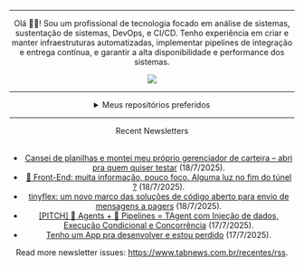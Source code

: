 <div align="center">
<hr>
<p>Olá 👋🏾! Sou um profissional de tecnologia focado em análise de sistemas, sustentação de sistemas, DevOps, e CI/CD. Tenho experiência em criar e manter infraestruturas automatizadas, implementar pipelines de integração e entrega contínua, e garantir a alta disponibilidade e performance dos sistemas.</p>
  <img src="https://media.giphy.com/media/yAGIvCiwPJn5C/giphy.gif">
<hr>
  <details>
  <summary>Meus repositórios preferidos</summary>
  <br />
  Alguns dos meus melhores repositórios:
  <br />
<br />
  <ul><li><a href=https://github.com/commitgeist/aluratube target="_blank" rel="noopener noreferrer">commitgeist/aluratube</a> (<b>0</b> ✨ and <b>0</b> 🍴): Aluratube - Desenvolvido durante a imersão React da Alura no final de 2022</li><li><a href=https://github.com/commitgeist/nlw-ia target="_blank" rel="noopener noreferrer">commitgeist/nlw-ia</a> (<b>0</b> ✨ and <b>0</b> 🍴): Projeto desenvolvido durante a NLW IA - Usando a API da OPENAI</li><li><a href=https://github.com/commitgeist/nlw-journey-ia target="_blank" rel="noopener noreferrer">commitgeist/nlw-journey-ia</a> (<b>0</b> ✨ and <b>0</b> 🍴): NLW IA - Agent de viagens usando python + langchain + GPT</li>
<li>More coming soon :).</li>
</ul>
  </details>
  <hr/>
    <summary>Recent Newsletters</summary>
  <br />
  <ul>
    <li><a href=https://www.tabnews.com.br/lucaslagrimante/cansei-de-planilhas-e-montei-meu-proprio-gerenciador-de-carteira-abri-pra-quem-quiser-testar target="_blank" rel="noopener noreferrer">Cansei de planilhas e montei meu próprio gerenciador de carteira – abri pra quem quiser testar</a> (18/7/2025).</li><li><a href=https://www.tabnews.com.br/kaiocmd/front-end-muita-informacao-pouco-foco-alguma-luz-no-fim-do-tunel target="_blank" rel="noopener noreferrer">📝 Front-End: muita informação, pouco foco. Alguma luz no fim do túnel ?</a> (18/7/2025).</li><li><a href=https://www.tabnews.com.br/rlaneth/tinyflex-um-novo-marco-das-solucoes-de-codigo-aberto-para-envio-de-mensagens-a-pagers target="_blank" rel="noopener noreferrer">tinyflex: um novo marco das soluções de código aberto para envio de mensagens a pagers</a> (18/7/2025).</li><li><a href=https://www.tabnews.com.br/VictorTavernari/pitch-agents-pipelines-tagent-com-injecao-de-dados-execucao-condicional-e-concorrencia target="_blank" rel="noopener noreferrer">[PITCH] 🤖 Agents + 🚦 Pipelines = TAgent com Injeção de dados, Execução Condicional e Concorrência</a> (17/7/2025).</li><li><a href=https://www.tabnews.com.br/MagnoCavalcanti/tenho-um-app-pra-desenvolver-e-estou-perdido target="_blank" rel="noopener noreferrer">Tenho um App pra desenvolver e estou perdido</a> (17/7/2025).</li>
  </ul>
<p>Read more newsletter issues: <a href="https://www.tabnews.com.br/recentes/rss">https://www.tabnews.com.br/recentes/rss</a>.</p>
  </details>
